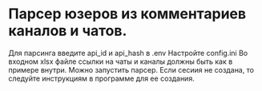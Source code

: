# Парсер юзеров из комментариев каналов и чатов.

Для парсинга введите api_id и api_hash в .env
Настройте config.ini
Во входном xlsx файле ссылки на чаты и каналы должны быть как в примере внутри.
Можно запустить парсер.
Если сесиия не создана, то следуйте инструкциям в программе для ее создания.
